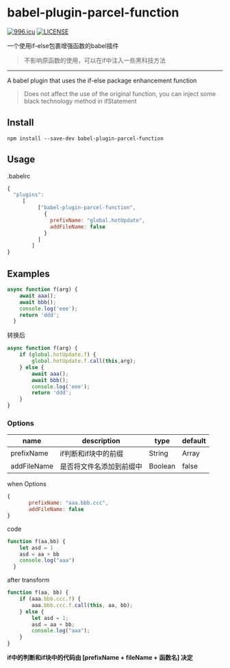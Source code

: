 # babel-plugin-parcel-function

[![996.icu](https://img.shields.io/badge/link-996.icu-red.svg)](https://996.icu)
[![LICENSE](https://img.shields.io/badge/license-Anti%20996-blue.svg)](https://github.com/996icu/996.ICU/blob/master/LICENSE)


一个使用if-else包裹增强函数的babel插件


>不影响原函数的使用，可以在if中注入一些黑科技方法


----


A babel plugin that uses the if-else package enhancement function

>Does not affect the use of the original function, you can inject some black technology method in ifStatement


## Install

```
npm install --save-dev babel-plugin-parcel-function
```


## Usage

.babelrc
```javascript
{
  "plugins": 
     [
          ["babel-plugin-parcel-function",
            {
              prefixName: "global.hotUpdate",
              addFileName: false
            }
          ]
        ]
}
```




## Examples  


```javascript
async function f(arg) {
    await aaa();
    await bbb();
    console.log('eee');
    return 'ddd';
  }
```

转换后



```javascript
async function f(arg) {
    if (global.hotUpdate.f) {
        global.hotUpdate.f.call(this,arg);
    } else {
        await aaa();
        await bbb();
        console.log('eee');
        return 'ddd';
    }
}
```




### Options



| name        | description              | type         | default            |
| ----------- | ------------------------ | ------------ | ------------------ |
| prefixName  | if判断和if块中的前缀      | String|Array | "global.hotUpdate" |
| addFileName | 是否将文件名添加到前缀中 | Boolean      | false              |



when Options

```javascript
{
       prefixName: "aaa.bbb.ccc",
       addFileName: false
}
```


code 

```javascript
function f(aa,bb) {
    let asd = 1 
    asd = aa + bb
    console.log("aaa")
  }
```


after transform

```javascript
function f(aa, bb) {
    if (aaa.bbb.ccc.f) {
        aaa.bbb.ccc.f.call(this, aa, bb);
    } else {
        let asd = 1;
        asd = aa + bb;
        console.log("aaa");
    }
}
```


**if中的判断和if块中的代码由  [prefixName + fileName + 函数名]  决定**






